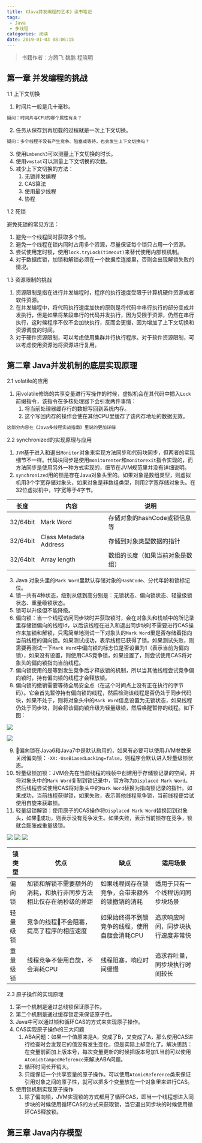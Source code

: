 ```yaml
---
title: 《Java并发编程的艺术》读书笔记
tags: 
 - Java
 - 多线程
categories: 阅读
date: 2019-01-03 08:06:15
---
```

> 书籍作者：方腾飞 魏鹏 程晓明

## 第一章 并发编程的挑战

1.1 上下文切换

1. 时间片一般是几十毫秒。

```bash
疑问：时间片与CPU的哪个属性有关？
```

2. 任务从保存到再加载的过程就是一次上下文切换。

```bash
疑问：多个线程不没有产生竞争、阻塞或等待，也会发生上下文切换吗？
```

3. 使用`Lmbench3`可以测量上下文切换的时长。
4. 使用`vmstat`可以测量上下文切换的次数。
5. 减少上下文切换的方法：
   1. 无锁并发编程
   2. CAS算法
   3. 使用最少线程
   4. 协程

1.2 死锁

避免死锁的常见方法：

1. 避免一个线程同时获取多个锁。
2. 避免一个线程在锁内同时占用多个资源，尽量保证每个锁只占用一个资源。
3. 尝试使用定时锁，使用`lock.tryLock(timeout)`来替代使用内部锁机制。
4. 对于数据库锁，加锁和解锁必须在一个数据库连接里，否则会出现解锁失败的情况。

1.3 资源限制的挑战

1. 资源限制是指在进行并发编程时，程序的执行速度受限于计算机硬件资源或者软件资源。
2. 在并发编程中，将代码执行速度加快的原则是将代码中串行执行的部分变成并发执行，但是如果将某段串行的代码并发执行，因为受限于资源，仍然在串行执行，这时候程序不仅不会加快执行，反而会更慢，因为增加了上下文切换和资源调度的时间。
3. 对于硬件资源限制，可以考虑使用集群并行执行程序。对于软件资源限制，可以考虑使用资源池将资源进行复用。
   
## 第二章 Java并发机制的底层实现原理

2.1 volatile的应用

1. 用volatile修饰的共享变量进行写操作的时候，虚拟机会在其代码中插入`Lock`前缀指令，该指令在多核处理器下会引发两件事情：
   1. 将当前处理器缓存行的数据写回到系统内存。
   2. 这个写回内存的操作会使在其他CPU里缓存了该内存地址的数据无效。

```bash
这部分内容在《Java多线程实战指南》里说的更加详细
```

2.2 synchronized的实现原理与应用

1. `JVM`基于进入和退出`Monitor`对象来实现方法同步和代码块同步，但两者的实现细节不一样。代码块同步是使用`monitorenter`和`monitorexit`指令实现的，而方法同步是使用另外一种方式实现的，细节在JVM规范里并没有详细说明。
2. `synchronized`用的锁是存在Java对象头里的。如果对象是数组类型，则虚拟机用3个字宽存储对象头，如果对象是非数组类型，则用2字宽存储对象头。在32位虚拟机中，1字宽等于4字节。

| 长度     | 内容                   | 说明                             |
| -------- | ---------------------- | -------------------------------- |
| 32/64bit | Mark Word              | 存储对象的hashCode或锁信息等     |
| 32/64bit | Class Metadata Address | 存储到对象类型数据的指针         |
| 32/64bit | Array length           | 数组的长度（如果当前对象是数组） |

3. Java 对象头里的`Mark Word`里默认存储对象的`HashCode`、分代年龄和锁标记位。
4. 锁一共有4种状态，级别从低到高分别是：无锁状态、偏向锁状态、轻量级锁状态、重量级锁状态。
5. 锁可以升级但不能降级。
6. 偏向锁：当一个线程访问同步块时并获取锁时，会在对象头和栈帧中的所记录里存储锁偏向的线程id，以后该线程在进入和退出同步块时不需要进行CAS操作来加锁和解锁，只需简单地测试一下对象头的`Mark Word`里是否存储着指向当前线程的偏向锁。如果测试成功，表示线程已获得了锁。如果测试失败，则需要再测试一下`Mark Word`中偏向锁的标志位是否设置为1（表示当前为偏向锁），如果没有设置，则使用CAS竞争锁，如果设置了，则尝试使用CAS将对象头的偏向锁指向当前线程。
7. 偏向锁使用的是等到发生竞争后才释放锁的机制，所以当其他线程尝试竞争偏向锁时，持有偏向锁的线程才会释放锁。
8. 偏向锁的撤销需要等待全局安全点（在这个时间点上没有正在执行的字节码）。它会首先暂停持有偏向锁的线程，然后检测该线程是否仍处于同步代码块，如果不处于，则将对象头中的`Mark Word`信息设置为无锁状态，如果线程仍处于同步块，则会将该偏向锁升级为轻量级锁，然后唤醒暂停的线程。如下图：
   
![](https://ask.qcloudimg.com/http-save/yehe-1174983/cm2p35nftf.png?imageView2/2/w/1620)

![](https://ask.qcloudimg.com/http-save/yehe-1174983/qeqp98u8so.png?imageView2/2/w/1620)

9. 偏向锁在Java6和Java7中是默认启用的，如果有必要可以使用JVM参数来关闭偏向锁：`-XX:-UseBiasedLocking=false`，则程序会默认进入轻量级锁状态。
10. 轻量级锁加锁：JVM会先在当前线程的栈帧中创建用于存储锁记录的空间，并将对象头中的`Mark Word`复制到锁记录中，官方称为`Displaced Mark Word`。然后线程尝试使用CAS将对象头中的`Mark Word`替换为指向锁记录的指针。如果成功，当前线程获得锁，如果失败，表示其他线程竞争锁，当前线程便尝试使用自旋来获取锁。
11. 轻量级锁解锁：使用原子的CAS操作将`Displaced Mark Word`替换回到对象头，如果成功，则表示没有竞争发生。如果失败，表示当前锁存在竞争，锁就会膨胀成重量级锁。

![](https://ask.qcloudimg.com/http-save/yehe-1174983/hr3330qo7g.png?imageView2/2/w/1620)
![](https://ask.qcloudimg.com/http-save/yehe-1174983/acgacyts24.png?imageView2/2/w/1620)
![](https://ask.qcloudimg.com/http-save/yehe-1174983/ro5yr0z6y9.png?imageView2/2/w/1620)

|锁类型|优点|缺点|适用场景|
|---|---|---|---|
|偏向锁|加锁和解锁不需要额外的消耗，和执行非同步方法相比仅存在纳秒级的差距|如果线程间存在锁竞争，会带来额外的锁撤销的消耗|适用于只有一个线程访问同步块场景|
|轻量级锁|竞争的线程不会阻塞，提高了程序的相应速度|如果始终得不到锁竞争的线程，使用自旋会消耗CPU|追求响应时间，同步块执行速度非常快|
|重量级锁|线程竞争不使用自旋，不会消耗CPU|线程阻塞，响应时间缓慢|追求吞吐量，同步块执行时间较长|

2.3 原子操作的实现原理

1. 第一个机制是通过总线锁保证原子性。
2. 第二个机制是通过缓存锁定来保证原子性。
3. Java中可以通过锁和循环CAS的方式来实现原子操作。
4. CAS实现原子操作的三大问题
   1. ABA问题：如果一个值原来是A，变成了B，又变成了A，那么使用CAS进行检查时会发现它的值没有发生变化，但是实际上却变化了。解决思路：在变量前面加上版本号，每次变量更新的时候把版本号加1.当前可以使用`AtomicStampedReference`来解决ABA问题。
   2. 循环时间长开销大。
   3. 只能保证一个共享变量的原子操作。可以使用`AtomicReference`类来保证引用对象之间的原子性，就可以把多个变量放在一个对象里来进行CAS。
5. 使用锁机制实现原子操作
   1. 除了偏向锁，JVM实现锁的方式都用了循环CAS，即当一个线程想进入同步块的时候使用循环CAS的方式来获取锁，当它退出同步块的时候使用循环CAS释放锁。

## 第三章 Java内存模型
